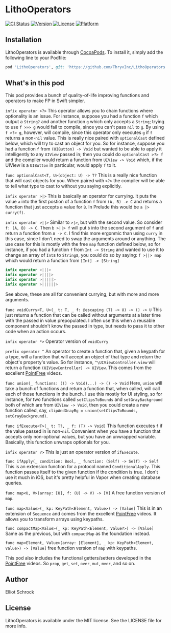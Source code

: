 # LithoOperators

[![CI Status](https://img.shields.io/travis/Elliot/LithoOperators.svg?style=flat)](https://travis-ci.org/Elliot/LithoOperators)
[![Version](https://img.shields.io/cocoapods/v/LithoOperators.svg?style=flat)](https://cocoapods.org/pods/LithoOperators)
[![License](https://img.shields.io/cocoapods/l/LithoOperators.svg?style=flat)](https://cocoapods.org/pods/LithoOperators)
[![Platform](https://img.shields.io/cocoapods/p/LithoOperators.svg?style=flat)](https://cocoapods.org/pods/LithoOperators)

## Installation

LithoOperators is available through [CocoaPods](https://cocoapods.org). To install
it, simply add the following line to your Podfile:

```ruby
pod 'LithoOperators', git: 'https://github.com/ThryvInc/LithoOperators'
```

## What's in this pod

This pod provides a bunch of quality-of-life improving functions and operators to make FP in Swift simpler.

`infix operator >?>`
This operator allows you to chain functions where optionality is an issue. For instance,
suppose you had a function `f` which output a `String?` and another function `g` which only
accepts a `String`; trying to use `f >>> g` would fail to compile, since you can't pass `nil`
to `g`. By using `f >?> g`, however, will compile, since this operator only executes `g` if
`f` returns a non-`nil` value. This is really nice paired with `optionalCast` defined below,
which will try to cast an object for you. So for instance, suppose you had a function `f` from
`(UIButton) -> Void` but wanted to be able to apply it intelligently to any `UIView` passed
in; then you could do `optionalCast >?> f` and the compiler would return a function from
`UIView -> Void` which, if the UIView is a `UIButton` in particular, would apply `f` to it.

`func optionalCast<T, U>(object: U) -> T?`
This is a really nice function that will cast objects for you. When paired with `>?>` the compiler will
be able to tell what type to cast to without you saying explicitly.

`infix operator >|>`
This is basically an operator for currying. It puts the value `a` into the first postion of a function `f`
from `(A, B) -> C` and returns a function that just accepts a value for `B`. In Prelude this would
be `a |> curry(f)`.

`infix operator >||>`
Similar to `>|>`, but with the second value. So consider `f: (A, B) -> C`. Then `b >||> f`
will put `b` into the second argument of `f` and return a function from `A -> C`. I find this more
ergonmic than using `curry` in this case, since I don't need to swap the arguments around or anything.
The use case for this is mostly with the free `map` function defined below, so for instance, if you had
a function `f` from `Int -> String` and wanted to use it to change an array of `Int`s to `String`s,
you could do so by saying: `f >||> map` which would return a function from `[Int] -> [String]`

```swift
infix operator >|||>
infix operator >||||>
infix operator >|||||>
infix operator >||||||>
```
See above, these are all for convenient currying, but with more and more arguments.

`func voidCurry<T, U>(_ t: T, _ f: @escaping (T) -> U) -> () -> U`
This just returns a function that can be called without arguments at a later time with the passed in value
prepopulated. I often use this when a reusable component shouldn't know the passed in type, but needs
to pass it to other code when an action occurs.

`infix operator *>`
Operator version of `voidCurry`

`prefix operator ^`
An operator to create a function that, given a keypath for a type, will a function that will accept
an object of that type and return the object's property's value. So for instance,
`^\UIViewController.view` will return a function `(UIViewController) -> UIView`. This comes from
the excellent [PointFree](https://pointfree.co) videos.

`func union(_ functions: (() -> Void)...) -> () -> Void`
Here, `union` will take a bunch of functions and return a function that, when called, will
call each of those functions in the bunch. I use this mostly for UI styling, so for instance,
for two functions called `setClipsToBounds` and `setGrayBackground` both of
which are from `UIView -> Void`, then you could create a new function called, say,
`clipAndGrayBg = union(setClipsToBounds, setGrayBackground)`.

`func ifExecute<T>(_ t: T?, _ f: (T) -> Void)`
This function executes `f` if the value passed in is non-`nil`. Convenient when you have
a function that accepts only non-optional values, but you have an unwrapped variable. Basically,
this function unwraps optionals for you.

`infix operator ?>`
This is just an operator version of `ifExecute`.

`func ifApply(_ condition: Bool, _ function: (Self) -> Self) -> Self`
This is an extension function for a protocol named `ConditionalApply`.  This function passes 
itself to the given function if the condition is true. I don't use it much in iOS, but
it's pretty helpful in Vapor when creating database queries.

`func map<U, V>(array: [U], f: (U) -> V) -> [V]`
A free function version of `map`.

`func map<Value>(_ kp: KeyPath<Element, Value>) -> [Value]`
This is in an extension of `Sequence` and comes from the excellent [PointFree](https://pointfree.co) videos.
It allows you to transform arrays using keypaths.

`func compactMap<Value>(_ kp: KeyPath<Element, Value?>) -> [Value]`
Same as the previous, but with `compactMap` as the foundation instead.

`func map<Element, Value>(array: [Element], _ kp: KeyPath<Element, Value>) -> [Value]`
free function version of `map` with keypaths.

This pod also includes the functional getters/setters developed in the [PointFree](https://pointfree.co) videos. 
So `prop`, `get`, `set`, `over`, `mut`, `mver`, and so on. 

## Author

Elliot Schrock

## License

LithoOperators is available under the MIT license. See the LICENSE file for more info.
